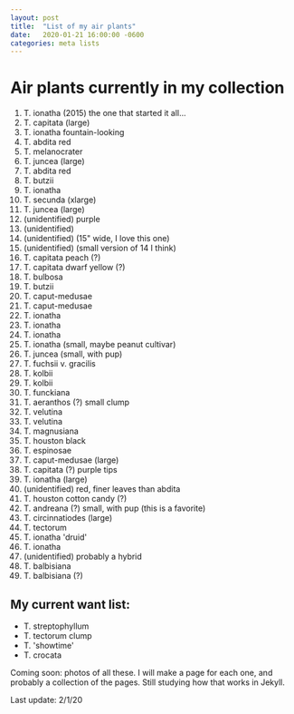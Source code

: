 ```yaml
---
layout: post
title:  "List of my air plants"
date:   2020-01-21 16:00:00 -0600
categories: meta lists
---
```


# Air plants currently in my collection

1. T. ionatha (2015) the one that started it all...
2. T. capitata (large)
3. T. ionatha fountain-looking
4. T. abdita red
5. T. melanocrater
6. T. juncea (large)
7. T. abdita red
8. T. butzii
9. T. ionatha
10. T. secunda (xlarge)
11. T. juncea (large)
12. (unidentified) purple
13. (unidentified) 
14. (unidentified) (15" wide, I love this one)
15. (unidentified) (small version of 14 I think)
16. T. capitata peach (?)
17. T. capitata dwarf yellow (?)
18. T. bulbosa
19. T. butzii
20. T. caput-medusae
21. T. caput-medusae
22. T. ionatha
23. T. ionatha
24. T. ionatha
25. T. ionatha (small, maybe peanut cultivar)
26. T. juncea (small, with pup)
27. T. fuchsii v. gracilis
28. T. kolbii
29. T. kolbii
30. T. funckiana
31. T. aeranthos (?) small clump
32. T. velutina
33. T. velutina
34. T. magnusiana
35. T. houston black
36. T. espinosae
37. T. caput-medusae (large)
38. T. capitata (?) purple tips
39. T. ionatha (large)
40. (unidentified) red, finer leaves than abdita
41. T. houston cotton candy (?)
42. T. andreana (?) small, with pup (this is a favorite)
43. T. circinnatiodes (large)
44. T. tectorum
45. T. ionatha 'druid'
46. T. ionatha
47. (unidentified) probably a hybrid
48. T. balbisiana
49. T. balbisiana (?)


## My current want list:
* T. streptophyllum
* T. tectorum clump
* T. 'showtime'
* T. crocata

Coming soon: photos of all these. I will make a page for each one, and probably a collection of the pages. Still studying how that works in Jekyll.

Last update: 2/1/20
